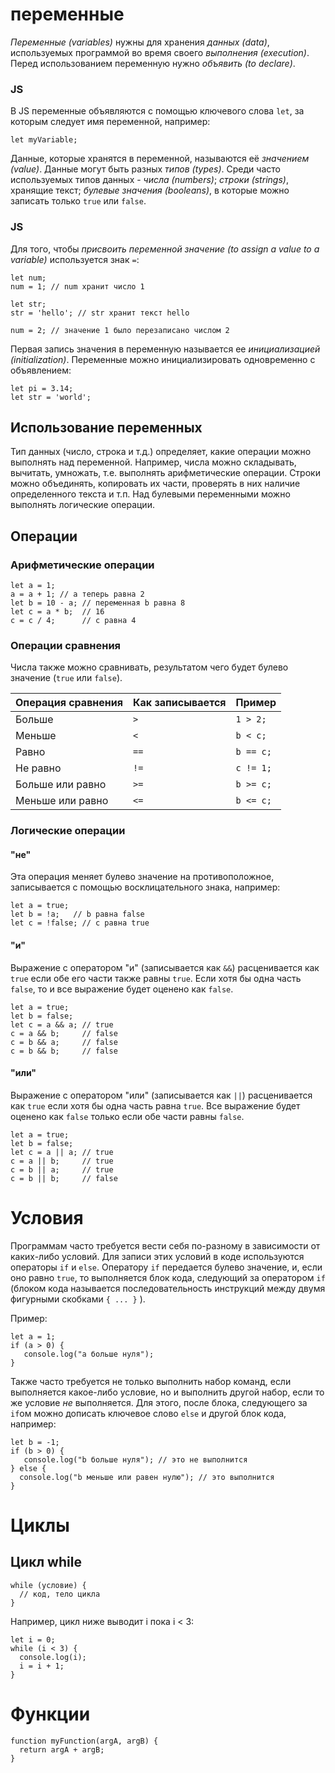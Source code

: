 # переменные

_Переменные (variables)_ нужны для хранения _данных (data)_, используемых программой во время своего _выполнения (execution)_. Перед использованием переменную нужно _объявить (to declare)_.

### JS

В JS переменные объявляются с помощью ключевого слова `let`, за которым следует имя переменной, например:

```
let myVariable;
```

Данные, которые хранятся в переменной, называются её _значением (value)_. Данные могут быть разных _типов (types)_. Среди часто используемых типов данных - _числа (numbers)_; _строки (strings)_, хранящие текст; _булевые значения (booleans)_, в которые можно записать только `true` или `false`.

### JS

Для того, чтобы _присвоить переменной значение (to assign a value to a variable)_ используется знак `=`:

```
let num;
num = 1; // num хранит число 1

let str;
str = 'hello'; // str хранит текст hello

num = 2; // значение 1 было перезаписано числом 2
```

Первая запись значения в переменную называется ее _инициализацией (initialization)_. Переменные можно инициализировать одновременно с объявлением:

```
let pi = 3.14;
let str = 'world';
```
## Использование переменных

Тип данных (число, строка и т.д.) определяет, какие операции можно выполнять над переменной. Например, числа можно складывать, вычитать, умножать, т.е. выполнять арифметические операции. Строки можно объединять, копировать их части, проверять в них наличие определенного текста и т.п. Над булевыми переменными можно выполнять логические операции.

## Операции

### Арифметические операции

```
let a = 1;
a = a + 1; // а теперь равна 2
let b = 10 - a; // переменная b равна 8
let c = a * b;  // 16
c = c / 4;      // c равна 4

```

### Операции сравнения

Числа также можно сравнивать, результатом чего будет булево значение (`true` или `false`).

Операция сравнения | Как записывается | Пример
-------------------|------------------|---
Больше           | `>` | `1 > 2;`
Меньше           | `<` | `b < c;`
Равно            | `==` | `b == c;`
Не равно         | `!=` | `c != 1;`
Больше или равно | `>=` | `b >= c;`
Меньше или равно | `<=` | `b <= c;`

### Логические операции

#### "не"

Эта операция меняет булево значение на противоположное, записывается с помощью восклицательного знака, например:

```
let a = true;
let b = !a;   // b равна false
let c = !false; // с равна true
```

#### "и"

Выражение с оператором "и" (записывается как `&&`) расценивается как `true` если обе его части также равны `true`. Если хотя бы одна часть `false`, то и все выражение будет оценено как `false`.

```
let a = true;
let b = false;
let c = a && a; // true
c = a && b;     // false
c = b && a;     // false
c = b && b;     // false
```

#### "или"

Выражение с оператором "или" (записывается как `||`) расценивается как `true` если хотя бы одна часть равна `true`.  Все выражение будет оценено как `false` только если обе части равны `false`.

```
let a = true;
let b = false;
let c = a || a; // true
c = a || b;     // true
c = b || a;     // true
c = b || b;     // false
```

# Условия

Программам часто требуется вести себя по-разному в зависимости от каких-либо условий. Для записи этих условий в коде используются операторы `if` и `else`. Оператору `if` передается булево значение, и, если оно равно `true`, то выполняется блок кода, следующий за оператором `if` (блоком кода называется последовательность инструкций между двумя фигурными скобками `{ ... }` ).

Пример:

```
let a = 1;
if (a > 0) {
   console.log("а больше нуля");
}
```

Также часто требуется не только выполнить набор команд, если выполняется какое-либо условие, но и выполнить другой набор, если то же условие _не_ выполняется. Для этого, после блока, следующего за `if`ом можно дописать ключевое слово `else` и другой блок кода, например:

```
let b = -1;
if (b > 0) {
   console.log("b больше нуля"); // это не выполнится
} else {
  console.log("b меньше или равен нулю"); // это выполнится
}
```

# Циклы

## Цикл while

```
while (условие) {
  // код, тело цикла
}
```

Например, цикл ниже выводит i пока i < 3:

```
let i = 0;
while (i < 3) {
  console.log(i);
  i = i + 1;
}
```

# Функции

```
function myFunction(argA, argB) {
  return argA + argB;
}
```
